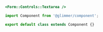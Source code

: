 ```hbs template
<Form::Controls::Textarea />
```

```js component
import Component from '@glimmer/component';

export default class extends Component {}
```
